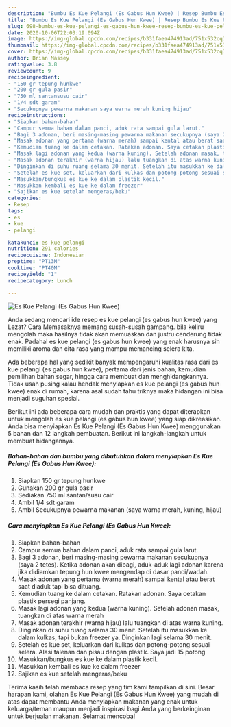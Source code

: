 ```yaml
---
description: "Bumbu Es Kue Pelangi (Es Gabus Hun Kwee) | Resep Bumbu Es Kue Pelangi (Es Gabus Hun Kwee) Yang Enak Banget"
title: "Bumbu Es Kue Pelangi (Es Gabus Hun Kwee) | Resep Bumbu Es Kue Pelangi (Es Gabus Hun Kwee) Yang Enak Banget"
slug: 698-bumbu-es-kue-pelangi-es-gabus-hun-kwee-resep-bumbu-es-kue-pelangi-es-gabus-hun-kwee-yang-enak-banget
date: 2020-10-06T22:03:19.094Z
image: https://img-global.cpcdn.com/recipes/b331faea474913ad/751x532cq70/es-kue-pelangi-es-gabus-hun-kwee-foto-resep-utama.jpg
thumbnail: https://img-global.cpcdn.com/recipes/b331faea474913ad/751x532cq70/es-kue-pelangi-es-gabus-hun-kwee-foto-resep-utama.jpg
cover: https://img-global.cpcdn.com/recipes/b331faea474913ad/751x532cq70/es-kue-pelangi-es-gabus-hun-kwee-foto-resep-utama.jpg
author: Brian Massey
ratingvalue: 3.8
reviewcount: 9
recipeingredient:
- "150 gr tepung hunkwe"
- "200 gr gula pasir"
- "750 ml santansusu cair"
- "1/4 sdt garam"
- "Secukupnya pewarna makanan saya warna merah kuning hijau"
recipeinstructions:
- "Siapkan bahan-bahan"
- "Campur semua bahan dalam panci, aduk rata sampai gula larut."
- "Bagi 3 adonan, beri masing-masing pewarna makanan secukupnya (saya 2 tetes). Ketika adonan akan dibagi, aduk-aduk lagi adonan karena jika didiamkan tepung hun kwee mengendap di dasar panci/wadah."
- "Masak adonan yang pertama (warna merah) sampai kental atau berat saat diaduk tapi bisa dituang."
- "Kemudian tuang ke dalam cetakan. Ratakan adonan. Saya cetakan plastik persegi panjang."
- "Masak lagi adonan yang kedua (warna kuning). Setelah adonan masak, tuangkan di atas warna merah"
- "Masak adonan terakhir (warna hijau) lalu tuangkan di atas warna kuning."
- "Dinginkan di suhu ruang selama 30 menit. Setelah itu masukkan ke dalam kulkas, tapi bukan freezer ya. Dinginkan lagi selama 30 menit."
- "Setelah es kue set, keluarkan dari kulkas dan potong-potong sesuai selera. Alasi talenan dan pisau dengan plastik. Saya jadi 15 potong"
- "Masukkan/bungkus es kue ke dalam plastik kecil."
- "Masukkan kembali es kue ke dalam freezer"
- "Sajikan es kue setelah mengeras/beku"
categories:
- Resep
tags:
- es
- kue
- pelangi

katakunci: es kue pelangi 
nutrition: 291 calories
recipecuisine: Indonesian
preptime: "PT13M"
cooktime: "PT40M"
recipeyield: "1"
recipecategory: Lunch

---
```



![Es Kue Pelangi (Es Gabus Hun Kwee)](https://img-global.cpcdn.com/recipes/b331faea474913ad/751x532cq70/es-kue-pelangi-es-gabus-hun-kwee-foto-resep-utama.jpg)

Anda sedang mencari ide resep es kue pelangi (es gabus hun kwee) yang Lezat? Cara Memasaknya memang susah-susah gampang. bila keliru mengolah maka hasilnya tidak akan memuaskan dan justru cenderung tidak enak. Padahal es kue pelangi (es gabus hun kwee) yang enak harusnya sih memiliki aroma dan cita rasa yang mampu memancing selera kita.

Ada beberapa hal yang sedikit banyak mempengaruhi kualitas rasa dari es kue pelangi (es gabus hun kwee), pertama dari jenis bahan, kemudian pemilihan bahan segar, hingga cara membuat dan menghidangkannya. Tidak usah pusing kalau hendak menyiapkan es kue pelangi (es gabus hun kwee) enak di rumah, karena asal sudah tahu triknya maka hidangan ini bisa menjadi suguhan spesial.




Berikut ini ada beberapa cara mudah dan praktis yang dapat diterapkan untuk mengolah es kue pelangi (es gabus hun kwee) yang siap dikreasikan. Anda bisa menyiapkan Es Kue Pelangi (Es Gabus Hun Kwee) menggunakan 5 bahan dan 12 langkah pembuatan. Berikut ini langkah-langkah untuk membuat hidangannya.

<!--inarticleads1-->

##### Bahan-bahan dan bumbu yang dibutuhkan dalam menyiapkan Es Kue Pelangi (Es Gabus Hun Kwee):

1. Siapkan 150 gr tepung hunkwe
1. Gunakan 200 gr gula pasir
1. Sediakan 750 ml santan/susu cair
1. Ambil 1/4 sdt garam
1. Ambil Secukupnya pewarna makanan (saya warna merah, kuning, hijau)




<!--inarticleads2-->

##### Cara menyiapkan Es Kue Pelangi (Es Gabus Hun Kwee):

1. Siapkan bahan-bahan
1. Campur semua bahan dalam panci, aduk rata sampai gula larut.
1. Bagi 3 adonan, beri masing-masing pewarna makanan secukupnya (saya 2 tetes). Ketika adonan akan dibagi, aduk-aduk lagi adonan karena jika didiamkan tepung hun kwee mengendap di dasar panci/wadah.
1. Masak adonan yang pertama (warna merah) sampai kental atau berat saat diaduk tapi bisa dituang.
1. Kemudian tuang ke dalam cetakan. Ratakan adonan. Saya cetakan plastik persegi panjang.
1. Masak lagi adonan yang kedua (warna kuning). Setelah adonan masak, tuangkan di atas warna merah
1. Masak adonan terakhir (warna hijau) lalu tuangkan di atas warna kuning.
1. Dinginkan di suhu ruang selama 30 menit. Setelah itu masukkan ke dalam kulkas, tapi bukan freezer ya. Dinginkan lagi selama 30 menit.
1. Setelah es kue set, keluarkan dari kulkas dan potong-potong sesuai selera. Alasi talenan dan pisau dengan plastik. Saya jadi 15 potong
1. Masukkan/bungkus es kue ke dalam plastik kecil.
1. Masukkan kembali es kue ke dalam freezer
1. Sajikan es kue setelah mengeras/beku




Terima kasih telah membaca resep yang tim kami tampilkan di sini. Besar harapan kami, olahan Es Kue Pelangi (Es Gabus Hun Kwee) yang mudah di atas dapat membantu Anda menyiapkan makanan yang enak untuk keluarga/teman maupun menjadi inspirasi bagi Anda yang berkeinginan untuk berjualan makanan. Selamat mencoba!
